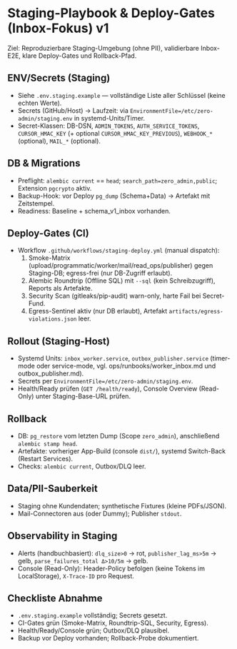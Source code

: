 # Staging-Playbook & Deploy-Gates (Inbox-Fokus) v1

Ziel: Reproduzierbare Staging-Umgebung (ohne PII), validierbare Inbox-E2E, klare Deploy-Gates und Rollback-Pfad.

## ENV/Secrets (Staging)
- Siehe `.env.staging.example` — vollständige Liste aller Schlüssel (keine echten Werte).
- Secrets (GitHub/Host) → Laufzeit: via `EnvironmentFile=/etc/zero-admin/staging.env` in systemd-Units/Timer.
- Secret-Klassen: DB-DSN, `ADMIN_TOKENS`, `AUTH_SERVICE_TOKENS`, `CURSOR_HMAC_KEY` (+ optional `CURSOR_HMAC_KEY_PREVIOUS`), `WEBHOOK_*` (optional), `MAIL_*` (optional).

## DB & Migrations
- Preflight: `alembic current` == `head`; `search_path=zero_admin,public`; Extension `pgcrypto` aktiv.
- Backup-Hook: vor Deploy `pg_dump` (Schema+Data) → Artefakt mit Zeitstempel.
- Readiness: Baseline + schema_v1_inbox vorhanden.

## Deploy-Gates (CI)
- Workflow `.github/workflows/staging-deploy.yml` (manual dispatch):
  1) Smoke-Matrix (upload/programmatic/worker/mail/read_ops/publisher) gegen Staging-DB; egress-frei (nur DB-Zugriff erlaubt).
  2) Alembic Roundtrip (Offline SQL) mit `--sql` (kein Schreibzugriff), Reports als Artefakte.
  3) Security Scan (gitleaks/pip-audit) warn-only, harte Fail bei Secret-Fund.
  4) Egress-Sentinel aktiv (nur DB erlaubt), Artefakt `artifacts/egress-violations.json` leer.

## Rollout (Staging-Host)
- Systemd Units: `inbox_worker.service`, `outbox_publisher.service` (timer-mode oder service-mode, vgl. ops/runbooks/worker_inbox.md und outbox_publisher.md).
- Secrets per `EnvironmentFile=/etc/zero-admin/staging.env`.
- Health/Ready prüfen (`GET /health/ready`), Console Overview (Read-Only) unter Staging-Base-URL prüfen.

## Rollback
- DB: `pg_restore` vom letzten Dump (Scope `zero_admin`), anschließend `alembic stamp head`.
- Artefakte: vorheriger App-Build (console `dist/`), systemd Switch-Back (Restart Services).
- Checks: `alembic current`, Outbox/DLQ leer.

## Data/PII-Sauberkeit
- Staging ohne Kundendaten; synthetische Fixtures (kleine PDFs/JSON).
- Mail-Connectoren aus (oder Dummy); Publisher `stdout`.

## Observability in Staging
- Alerts (handbuchbasiert): `dlq_size>0` → rot, `publisher_lag_ms>5m` → gelb, `parse_failures_total Δ>10/5m` → gelb.
- Console (Read-Only): Header-Policy befolgen (keine Tokens im LocalStorage), `X-Trace-ID` pro Request.

## Checkliste Abnahme
- `.env.staging.example` vollständig; Secrets gesetzt.
- CI-Gates grün (Smoke-Matrix, Roundtrip-SQL, Security, Egress).
- Health/Ready/Console grün; Outbox/DLQ plausibel.
- Backup vor Deploy vorhanden; Rollback-Probe dokumentiert.
